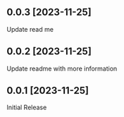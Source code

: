 ## 0.0.3 [2023-11-25]

Update read me

## 0.0.2 [2023-11-25]

Update readme with more information

## 0.0.1 [2023-11-25]

Initial Release
